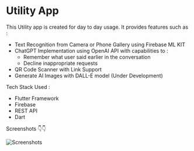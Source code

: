 # Utility App
 
 This Utility app is created for day to day usage. It provides features such as :
 - Text Recognition from Camera or Phone Gallery using Firebase ML KIT
 - ChatGPT Implementation using OpenAI API with capabilities to :
   - Remember what user said earlier in the conversation
   - Decline inappropriate requests
 - QR Code Scanner with Link Support
 - Generate AI Images with DALL-E model (Under Development)
 
 Tech Stack Used : 
 - Flutter Framework
 - Firebase
 - REST API
 - Dart
  
 
 Screenshots 👇👇
 
 
 ![Screenshots](https://user-images.githubusercontent.com/95049059/229343314-10db1502-6894-4894-9003-35bffe59e765.jpg)
